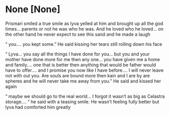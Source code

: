 # None [None]
Prismari smiled a true smile as lyva yelled at him and brought up all the god times... parents or not he was who he was. And he loved who he loved... on the other hand he never expect to see this sand and he made a laugh 

“ you.... you kept some.” He said kissing her tears still rolling down his face

“ Lyva... you say all the things I have done for you... but you and your mother have done more for me then any one... you have given me a home and family.... one that is better then anything that would be father would have to offer.... and I promise you now like I have before.... I will never leave not with out you. Are souls are bound more then kain and I are by are spheres and he will never take me away from you.” He said and kissed her again 


“ maybe we should go to the real world... I forgot it wasn’t as big as Celastra storage.... “ he said with a teasing smile. He wasn’t feeling fully better but lyva had comforted him greatly
